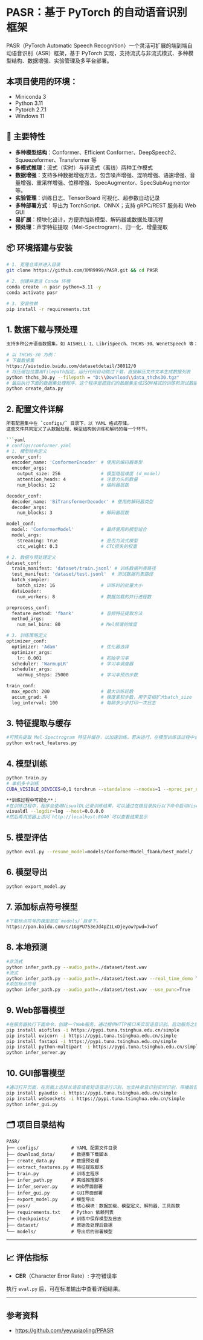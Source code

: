 # PASR：基于 PyTorch 的自动语音识别框架

PASR（PyTorch Automatic Speech Recognition）一个灵活可扩展的端到端自动语音识别（ASR）框架，基于 PyTorch 实现，支持流式与非流式模式、多种模型结构、数据增强、实验管理及多平台部署。

## 本项目使用的环境：
 - Miniconda 3
 - Python 3.11
 - Pytorch 2.7.1
 - Windows 11

## 🌟 主要特性

- **多种模型结构**：Conformer、Efficient Conformer、DeepSpeech2、Squeezeformer、Transformer 等
- **多模式推理**：流式（实时）与非流式（离线）两种工作模式
- **数据增强**：支持多种数据增强方法，包含噪声增强、混响增强、语速增强、音量增强、重采样增强、位移增强、SpecAugmentor、SpecSubAugmentor等。
- **实验管理**：训练日志、TensorBoard 可视化、超参数自动记录
- **多种部署方式**：导出为 TorchScript、ONNX；支持 gRPC/REST 服务和 Web GUI
- **易扩展**：模块化设计，方便添加新模型、解码器或数据处理流程
- **预处理**：声学特征提取（Mel-Spectrogram）、归一化、增量提取

## 📦 环境搭建与安装

```bash
# 1. 克隆仓库并进入目录
git clone https://github.com/XMR9999/PASR.git && cd PASR

# 2. 创建并激活 Conda 环境
conda create -n pasr python=3.11 -y
conda activate pasr

# 3. 安装依赖
pip install -r requirements.txt
```

## 1. 数据下载与预处理

```bash
支持多种公开语音数据集，如 AISHELL-1、LibriSpeech、THCHS-30、WenetSpeech 等：

# 以 THCHS-30 为例：
# 下载数据集
https://aistudio.baidu.com/datasetdetail/38012/0
# 将压缩包位置用filepath指定，运行代码自动跳过下载，直接解压文件文本生成数据列表
python thchs_30.py --filepath = "D:\\Download\\data_thchs30.tgz"
# 最后执行下面的数据集处理程序，这个程序是把我们的数据集生成JSON格式的训练和测试数据列表，分别是`test.jsonl、train.jsonl`。然后使用Sentencepiece建立词汇表模型，建立的词汇表模型默认存放在`dataset/vocab_model`目录下。最后计算均值和标准差用于归一化，默认使用全部的语音计算均值和标准差，并将结果保存在`mean_istd.json`中。
python create_data.py
```

## 2. 配置文件详解

```bash
所有配置集中在 `configs/` 目录下，以 YAML 格式存储。
这些文件共同定义了从数据处理、模型结构到训练和解码的每一个环节。

```yaml
# configs/conformer.yaml
# 1. 模型结构定义
encoder_conf:
  encoder_name: 'ConformerEncoder' # 使用的编码器类型
  encoder_args:
    output_size: 256               # 模型隐层维度 (d_model)
    attention_heads: 4             # 注意力头的数量
    num_blocks: 12                 # 编码器层数

decoder_conf:
  decoder_name: 'BiTransformerDecoder' # 使用的解码器类型
  decoder_args:
    num_blocks: 3                  # 解码器层数

model_conf:
  model: 'ConformerModel'          # 最终使用的模型组合
  model_args:
    streaming: True                # 是否为流式模型
    ctc_weight: 0.3                # CTC损失的权重

# 2. 数据与预处理定义
dataset_conf:
  train_manifest: 'dataset/train.jsonl' # 训练数据列表路径
  test_manifest: 'dataset/test.jsonl'  # 测试数据列表路径
  batch_sampler:
    batch_size: 16                 # 训练时的批量大小
  dataLoader:
    num_workers: 8                 # 数据加载的并行进程数

preprocess_conf:
  feature_method: 'fbank'          # 音频特征提取方法
  method_args:
    num_mel_bins: 80               # Mel频谱的维度

# 3. 训练策略定义
optimizer_conf:
  optimizer: 'Adam'                # 优化器选择
  optimizer_args:
    lr: 0.001                      # 初始学习率
  scheduler: 'WarmupLR'            # 学习率调度器
  scheduler_args:
    warmup_steps: 25000            # 学习率预热步数

train_conf:
  max_epoch: 200                   # 最大训练轮数
  accum_grad: 4                    # 梯度累积步数，用于变相扩大batch_size
  log_interval: 100                # 每隔多少步打印一次日志
```

## 3. 特征提取与缓存

```bash
#可预先提取 Mel-Spectrogram 特征并缓存，以加速训练，若未进行，在模型训练该过程中会自动执行
python extract_features.py 
```

## 4. 模型训练

```bash
python train.py
# 单机多卡训练
CUDA_VISIBLE_DEVICES=0,1 torchrun --standalone --nnodes=1 --nproc_per_node=2 train.py

**训练过程中可视化**：
#在训练过程中，程序会使用VisualDL记录训练结果，可以通过在根目录执行以下命令启动VisualDL
visualdl --logdir=log --host=0.0.0.0
#然后再浏览器上访问`http://localhost:8040`可以查看结果显示
```
## 5. 模型评估

```bash
python eval.py --resume_model=models/ConformerModel_fbank/best_model/
```

## 6. 模型导出

```bash
python export_model.py
```

## 7. 添加标点符号模型

```bash
#下载标点符号的模型放在`models/`目录下。
https://pan.baidu.com/s/1GgPU753eJd4pZ1LxDjeyow?pwd=7wof
```

## 8. 本地预测

```bash
#非流式
python infer_path.py --audio_path=./dataset/test.wav
#流式
python infer_path.py --audio_path=./dataset/test.wav --real_time_demo True
#添加标点符号
python infer_path.py --audio_path=./dataset/test.wav --use_punc=True
```

## 9. Web部署模型

```bash
#在服务器执行下面命令，创建一个Web服务，通过提供HTTP接口来实现语音识别。启动服务之后，如果在本地运行的话，在浏览器上访问`http://localhost:5000`。打开页面之后可以选择上传长音或者短语音音频文件，也可以在页面上直接录音，录音完成之后点击上传，播放功能只支持录音的音频。
pip install aiofiles -i https://pypi.tuna.tsinghua.edu.cn/simple
pip install uvicorn -i https://pypi.tuna.tsinghua.edu.cn/simple
pip install fastapi -i https://pypi.tuna.tsinghua.edu.cn/simple
pip install python-multipart -i https://pypi.tuna.tsinghua.edu.cn/simple
python infer_server.py
```

## 10. GUI部署模型

```bash
#通过打开页面，在页面上选择长语音或者短语音进行识别，也支持录音识别实时识别，带播放音频功能。该程序可以在本地识别，也可以通过指定服务器调用服务器的API进行识别。
pip install pyaudio -i https://pypi.tuna.tsinghua.edu.cn/simple
pip install websockets -i https://pypi.tuna.tsinghua.edu.cn/simple
python infer_gui.py
```


## 🗂️ 项目目录结构

```plain
PASR/
├── configs/            # YAML 配置文件目录
├── download_data/      # 数据集下载脚本
├── create_data.py      # 数据预处理
├── extract_features.py # 特征提取脚本
├── train.py            # 训练主程序
├── infer_path.py       # 离线推理脚本
├── infer_server.py     # Web界面部署
├── infer_gui.py        # GUI界面部署
├── export_model.py     # 模型导出
├── pasr/               # 核心模块：数据加载、模型定义、解码器、工具函数
├── requirements.txt    # Python 依赖列表
├── checkpoints/        # 训练中保存模型及日志
├── dataset/            # 原始及处理后数据
└── models/             # 导出后的部署模型
```

---

## 📈 评估指标

- **CER**（Character Error Rate）: 字符错误率

执行 `eval.py` 后，可在标准输出中查看详细结果。

---

## 参考资料
 - https://github.com/yeyupiaoling/PPASR